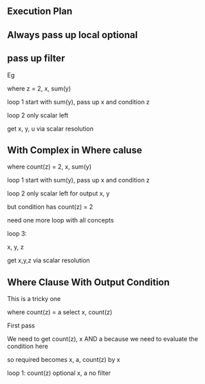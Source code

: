 

## Execution Plan

## Always pass up local optional
## pass up filter
Eg

where z = 2,
x, sum(y)


loop 1
start with sum(y), pass up x and condition z

loop 2
only scalar left

get x, y, u via scalar resolution


## With Complex in Where caluse

where count(z) = 2,
x, sum(y)


loop 1
start with sum(y), pass up x and condition z

loop 2
only scalar left for output
x, y

but condition has count(z) = 2

need one more loop with all concepts

loop 3:

x, y, z

get x,y,z via scalar resolution


## Where Clause With Output Condition

This is a tricky one

where count(z) = a
select
    x,
    count(z)

First pass

We need to get count(z), x AND a because we need to evaluate the condition here

so required becomes x, a, count(z) by x

loop 1:
    count(z) optional x, a no filter
